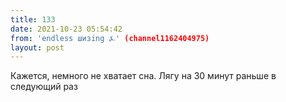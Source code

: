 ```yaml
---
title: 133
date: 2021-10-23 05:54:42
from: 'endless шизing ⍼' (channel1162404975)
layout: post
---
```


Кажется, немного не хватает сна. Лягу на 30 минут раньше в следующий раз
